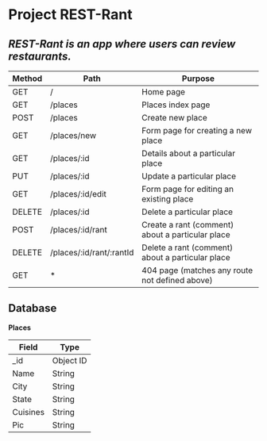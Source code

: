 # **Project REST-Rant**

## ***REST-Rant is an app where users can review restaurants.***

| Method | Path | Purpose |
| ------ | ---- | ------- |   
| GET    | /    | Home page |
| GET    | /places | Places index page |
| POST   | /places | Create new place |
| GET    | /places/new | Form page for creating a new place |
| GET    | /places/:id | Details about a particular place |
| PUT    | /places/:id | Update a particular place |
| GET    | /places/:id/edit | Form page for editing an existing place |
| DELETE | /places/:id | Delete a particular place |
| POST   | /places/:id/rant | Create a rant (comment) about a particular place |
| DELETE | /places/:id/rant/:rantId | Delete a rant (comment) about a particular place |
| GET    | * | 404 page (matches any route not defined above) |

## Database

**Places** 

| Field | Type |
| ---------- | ------------ |
| _id | Object ID |
| Name | String |
| City | String |
| State | String |
| Cuisines | String |
| Pic | String |